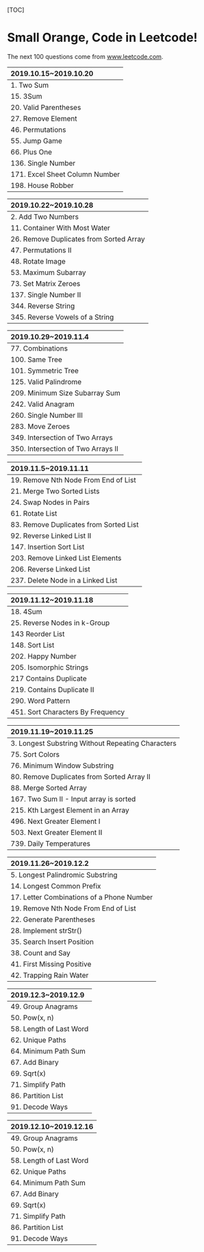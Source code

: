 [TOC]

# Small Orange, Code in Leetcode!

The next 100 questions come from  www.leetcode.com.



| 2019.10.15~2019.10.20          |
| :----------------------------- |
| 1. Two Sum                     |
| 15. 3Sum                       |
| 20. Valid Parentheses          |
| 27. Remove Element             |
| 46. Permutations               |
| 55. Jump Game                  |
| 66. Plus One                   |
| 136. Single Number             |
| 171. Excel Sheet Column Number |
| 198. House Robber              |

| 2019.10.22~2019.10.28                   |
| :-------------------------------------- |
| 2. Add Two Numbers                      |
| 11. Container With Most Water           |
| 26. Remove Duplicates from Sorted Array |
| 47. Permutations II                     |
| 48. Rotate Image                        |
| 53. Maximum Subarray                    |
| 73. Set Matrix Zeroes                   |
| 137. Single Number II                   |
| 344. Reverse String                     |
| 345. Reverse Vowels of a String         |

| 2019.10.29~2019.11.4               |
| :--------------------------------- |
| 77. Combinations                   |
| 100. Same Tree                     |
| 101. Symmetric Tree                |
| 125. Valid Palindrome              |
| 209. Minimum Size Subarray Sum     |
| 242. Valid Anagram                 |
| 260. Single Number III             |
| 283. Move Zeroes                   |
| 349. Intersection of Two Arrays    |
| 350. Intersection of Two Arrays II |

| 2019.11.5~2019.11.11                   |
| :------------------------------------- |
| 19. Remove Nth Node From End of  List  |
| 21. Merge Two Sorted Lists             |
| 24. Swap Nodes in Pairs                |
| 61. Rotate List                        |
| 83. Remove Duplicates from Sorted List |
| 92. Reverse Linked List II             |
| 147. Insertion Sort List               |
| 203. Remove Linked List Elements       |
| 206. Reverse Linked List               |
| 237. Delete Node in a Linked List      |

| 2019.11.12~2019.11.18             |
| :-------------------------------- |
| 18. 4Sum                          |
| 25. Reverse Nodes in k-Group      |
| 143 Reorder List                  |
| 148. Sort List                    |
| 202. Happy Number                 |
| 205. Isomorphic Strings           |
| 217 Contains Duplicate            |
| 219. Contains Duplicate II        |
| 290. Word Pattern                 |
| 451. Sort Characters By Frequency |

| 2019.11.19~2019.11.25                             |
| :------------------------------------------------ |
| 3. Longest Substring Without Repeating Characters |
| 75. Sort Colors                                   |
| 76. Minimum Window Substring                      |
| 80. Remove Duplicates from Sorted Array II        |
| 88. Merge Sorted Array                            |
| 167. Two Sum II - Input array is sorted           |
| 215. Kth Largest Element in an Array              |
| 496. Next Greater Element I                       |
| 503. Next Greater Element II                      |
| 739. Daily Temperatures                           |

| 2019.11.26~2019.12.2                      |
| :---------------------------------------- |
| 5. Longest Palindromic Substring          |
| 14. Longest Common Prefix                 |
| 17. Letter Combinations of a Phone Number |
| 19. Remove Nth Node From End of List      |
| 22. Generate Parentheses                  |
| 28. Implement strStr()                    |
| 35. Search Insert Position                |
| 38. Count and Say                         |
| 41. First Missing Positive                |
| 42. Trapping Rain Water                   |

| 2019.12.3~2019.12.9     |
| :---------------------- |
| 49. Group Anagrams      |
| 50. Pow(x, n)           |
| 58. Length of Last Word |
| 62. Unique Paths        |
| 64. Minimum Path Sum    |
| 67. Add Binary          |
| 69. Sqrt(x)             |
| 71. Simplify Path       |
| 86. Partition List      |
| 91. Decode Ways         |

| 2019.12.10~2019.12.16   |
| :---------------------- |
| 49. Group Anagrams      |
| 50. Pow(x, n)           |
| 58. Length of Last Word |
| 62. Unique Paths        |
| 64. Minimum Path Sum    |
| 67. Add Binary          |
| 69. Sqrt(x)             |
| 71. Simplify Path       |
| 86. Partition List      |
| 91. Decode Ways         |